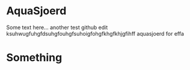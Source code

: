 # AquaSjoerd
Some text here...
another test 
github edit
ksuhwugfuhgfdsuhgfouhgfsuhoigfohgfkhgfkhjgfihff aquasjoerd for effa
# Something
